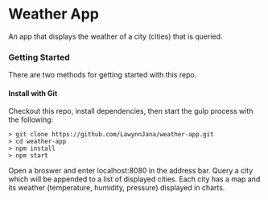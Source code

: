 # Weather App
An app that displays the weather of a city (cities) that is queried.

### Getting Started

There are two methods for getting started with this repo.

#### Install with Git
Checkout this repo, install dependencies, then start the gulp process with the following:

```
> git clone https://github.com/LawynnJana/weather-app.git
> cd weather-app
> npm install
> npm start
```
Open a broswer and enter localhost:8080 in the address bar.
Query a city which will be appended to a list of displayed cities.
Each city has a map and its weather (temperature, humidity, pressure) displayed in charts.
